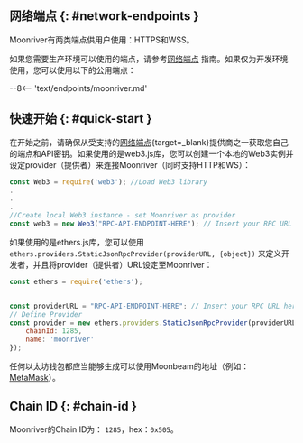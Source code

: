 ## 网络端点 {: #network-endpoints } 

Moonriver有两类端点供用户使用：HTTPS和WSS。

如果您需要生产环境可以使用的端点，请参考[网络端点](/builders/get-started/endpoints/#endpoint-providers) 指南。如果仅为开发环境使用，您可以使用以下的公用端点：

--8<-- 'text/endpoints/moonriver.md'

## 快速开始 {: #quick-start }  

在开始之前，请确保从受支持的[网络端点](/builders/get-started/endpoints/){target=_blank}提供商之一获取您自己的端点和API密钥。如果使用的是web3.js库，您可以创建一个本地的Web3实例并设定provider（提供者）来连接Moonriver（同时支持HTTP和WS）：

```js
const Web3 = require('web3'); //Load Web3 library
.
.
.
//Create local Web3 instance - set Moonriver as provider
const web3 = new Web3("RPC-API-ENDPOINT-HERE"); // Insert your RPC URL here
```
如果使用的是ethers.js库，您可以使用`ethers.providers.StaticJsonRpcProvider(providerURL, {object})` 来定义开发者，并且将provider（提供者）URL设定至Moonriver：

```js
const ethers = require('ethers');


const providerURL = "RPC-API-ENDPOINT-HERE"; // Insert your RPC URL here
// Define Provider
const provider = new ethers.providers.StaticJsonRpcProvider(providerURL, {
    chainId: 1285,
    name: 'moonriver'
});
```

任何以太坊钱包都应当能够生成可以使用Moonbeam的地址（例如：[MetaMask](https://metamask.io/)）。

## Chain ID {: #chain-id } 

Moonriver的Chain ID为： `1285`，hex：`0x505`。
